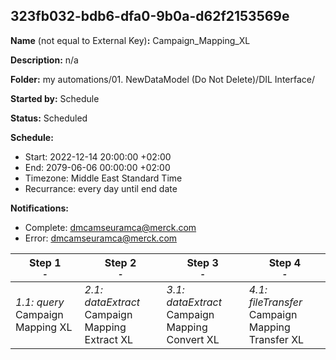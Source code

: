 ## 323fb032-bdb6-dfa0-9b0a-d62f2153569e

**Name** (not equal to External Key)**:** Campaign_Mapping_XL

**Description:** n/a

**Folder:** my automations/01. NewDataModel (Do Not Delete)/DIL Interface/

**Started by:** Schedule

**Status:** Scheduled

**Schedule:**

* Start: 2022-12-14 20:00:00 +02:00
* End: 2079-06-06 00:00:00 +02:00
* Timezone: Middle East Standard Time
* Recurrance: every day until end date

**Notifications:**

* Complete: dmcamseuramca@merck.com
* Error: dmcamseuramca@merck.com

| Step 1<br>_<small>-</small>_ | Step 2<br>_<small>-</small>_ | Step 3<br>_<small>-</small>_ | Step 4<br>_<small>-</small>_ |
| --- | --- | --- | --- |
| _1.1: query_<br>Campaign Mapping XL | _2.1: dataExtract_<br>Campaign Mapping Extract XL | _3.1: dataExtract_<br>Campaign Mapping Convert XL | _4.1: fileTransfer_<br>Campaign Mapping Transfer XL |
